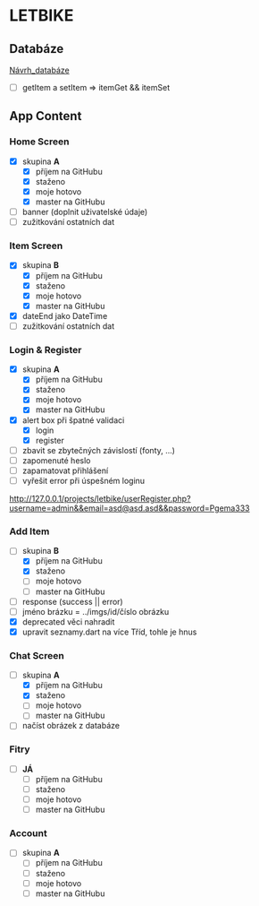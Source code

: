 # LETBIKE

## Databáze

[Návrh_databáze](https://dbdiagram.io/d/603a99cdfcdcb6230b21cb94)

- [ ] getItem a setItem => itemGet && itemSet

## App Content

### Home Screen

- [x] skupina __A__
    - [x] příjem na GitHubu
    - [x] staženo
    - [x] moje hotovo
    - [x] master na GitHubu
- [ ] banner (doplnit uživatelské údaje)
- [ ] zužitkování ostatních dat

### Item Screen

- [x] skupina __B__
    - [x] příjem na GitHubu
    - [x] staženo
    - [x] moje hotovo
    - [x] master na GitHubu
- [x] dateEnd jako DateTime
- [ ] zužitkování ostatních dat

### Login & Register

- [x] skupina __A__
    - [x] příjem na GitHubu
    - [x] staženo
    - [x] moje hotovo
    - [x] master na GitHubu
- [x] alert box při špatné validaci
    - [x] login
    - [x] register
- [ ] zbavit se zbytečných závislostí (fonty, ...)
- [ ] zapomenuté heslo
- [ ] zapamatovat přihlášení
- [ ] vyřešit error při úspešném loginu

http://127.0.0.1/projects/letbike/userRegister.php?username=admin&&email=asd@asd.asd&&password=Pgema333

### Add Item

- [ ] skupina __B__
    - [x] příjem na GitHubu
    - [x] staženo
    - [ ] moje hotovo
    - [ ] master na GitHubu
- [ ] response (success || error)
- [ ] jméno brázku = ../imgs/id/číslo obrázku
- [x] deprecated věci nahradit
- [x] upravit seznamy.dart na více Tříd, tohle je hnus

### Chat Screen

- [ ] skupina __A__
    - [x] příjem na GitHubu
    - [x] staženo
    - [ ] moje hotovo
    - [ ] master na GitHubu
- [ ] načíst obrázek z databáze

### Fitry

- [ ] __JÁ__
    - [ ] příjem na GitHubu
    - [ ] staženo
    - [ ] moje hotovo
    - [ ] master na GitHubu

### Account

- [ ] skupina __A__
    - [ ] příjem na GitHubu
    - [ ] staženo
    - [ ] moje hotovo
    - [ ] master na GitHubu
